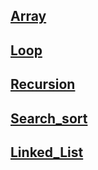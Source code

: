 ## [Array](https://github.com/ujwalap801/Array_DSA_LO)

## [Loop](https://github.com/ujwalap801/Loops_DSA)

## [Recursion](https://github.com/ujwalap801/Recursion_DSA)

## [Search_sort](https://github.com/ujwalap801/Search_Sort_DSA)

## [Linked_List](https://github.com/ujwalap801/Linked_List_DSA.git)